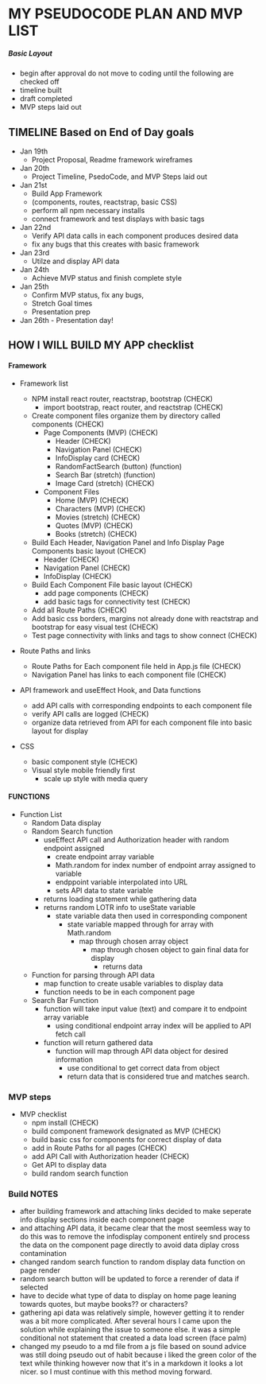 # MY PSEUDOCODE PLAN AND MVP LIST
##### Basic Layout
- begin after approval do not move to coding until the following are checked off
- timeline built
- draft completed
- MVP steps laid out 

## TIMELINE Based on End of Day goals
-  Jan 19th 
    - Project Proposal, Readme framework wireframes
-  Jan 20th 
    - Project Timeline, PsedoCode, and MVP Steps laid out
-  Jan 21st 
    - Build App Framework 
    - (components, routes, reactstrap, basic CSS)
    - perform all npm necessary installs
    - connect framework and test displays with basic tags
- Jan 22nd 
    - Verify API data calls in each component produces desired data
    - fix any bugs that this creates with basic framework
- Jan 23rd 
    - Utilze and display API data
- Jan 24th 
    - Achieve MVP status and finish complete style
- Jan 25th 
    - Confirm MVP status, fix any bugs,        
    - Stretch Goal times
    - Presentation prep
- Jan 26th - Presentation day!

## HOW I WILL BUILD MY APP checklist
#### Framework 
- Framework list
    - NPM install react router, reactstrap, bootstrap (CHECK)
        - import bootstrap, react router, and reactstrap (CHECK)
    - Create component files organize them by directory called components (CHECK)
       - Page Components (MVP)  (CHECK)
            - Header  (CHECK)
            - Navigation Panel (CHECK)
            - InfoDisplay card (CHECK)
            - RandomFactSearch (button) (function)
            - Search Bar (stretch) (function)
            - Image Card (stretch) (CHECK)
        - Component Files
            - Home (MVP) (CHECK)
            - Characters (MVP) (CHECK)
           - Movies (stretch) (CHECK)
            - Quotes (MVP) (CHECK)
            - Books (stretch) (CHECK)
    - Build Each Header, Navigation Panel and Info Display Page Components basic layout  (CHECK)
        - Header (CHECK)
        - Navigation Panel (CHECK)
        - InfoDisplay  (CHECK)
    - Build Each Component File basic layout (CHECK)
        - add page components  (CHECK)
        - add basic tags for connectivity test (CHECK)
    - Add all Route Paths  (CHECK)
    - Add basic css borders, margins not already done with reactstrap and bootstrap for easy visual test (CHECK)
    - Test page connectivity with links and <h> tags to show connect (CHECK)

- Route Paths and links
    - Route Paths for Each component file held in App.js file  (CHECK)
    - Navigation Panel has links to each component file (CHECK)
    
- API framework and useEffect Hook, and Data functions 
    - add API calls with corresponding endpoints to each component file 
    - verify API calls are logged  (CHECK)
    - organize data retrieved from API for each component file into basic layout for display
    
- CSS 
    - basic component style  (CHECK)
    - Visual style mobile friendly first 
        - scale up style with media query

#### FUNCTIONS 
- Function List
    - Random Data display
    - Random Search function
        - useEffect API call and Authorization header with random endpoint assigned
             - create endpoint array variable 
             - Math.random for index number of endpoint array assigned to variable
             - endppoint variable interpolated into URL
             - sets API data to state variable
        - returns loading statement while gathering data
        - returns random LOTR info to useState variable
            - state variable data then used in corresponding component
                - state variable mapped through for array with Math.random
                    - map through chosen array object 
                        - map through chosen object to gain final data for display
                            - returns data 
    - Function for parsing through API data
        - map function to create usable variables to display data
        - function needs to be in each component page
    - Search Bar Function
        - function will take input value (text) and compare it to endpoint array variable 
            - using conditional endpoint array index will be applied to API fetch call
        - function will return gathered data  
            - function will map through API data object for desired information
                - use conditional to get correct data from object 
                - return data that is considered true and matches search.     

### MVP steps
- MVP checklist
    - npm install (CHECK)
    - build component framework designated as MVP (CHECK)
    - build basic css for components for correct display of data 
    - add in Route Paths for all pages (CHECK)
    - add API Call with Authorization header (CHECK)
    - Get API to display data 
    - build random search function

### Build NOTES 
- after building framework and attaching links decided to make seperate info display sections inside each component page
- and attaching API data, it became clear that the most seemless way to do this was to remove the infodisplay component entirely snd process the data on the component page directly to avoid data diplay cross contamination
- changed random search function to random display data function on page render 
- random search button will be updated to force a rerender of data if selected 
- have to decide what type of data to display on home page leaning towards quotes, but maybe books?? or characters?
- gathering api data was relatively simple, however getting it to render was a bit more complicated. After several hours I came upon the solution while explaining the issue to someone else. it was a simple conditional not statement that created a data load screen (face palm)
- changed my pseudo to a md file from a js file based on sound advice was still doing pseudo out of habit because i liked the green color of the text while thinking however now that it's in a markdown it looks a lot nicer. so I must continue with this method moving forward.  

